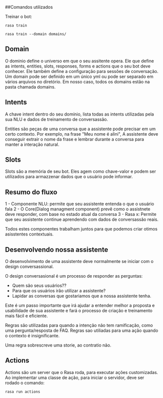 ##Comandos utilizados
 
Treinar o bot:
~~~
rasa train

rasa train --domain domains/
~~~



## Domain

O dominio define o universo em que o seu assitente opera. Ele que define as intents, entities, slots, responses, forms e actions que o seu bot deve conhecer.
Ele também define a configuração para sessões de conversação.
Um domain pode ser definido em um único yml ou pode ser separado em vários arquivos no diretório. Em nosso caso, todos os domains estão na pasta chamada domains.

## Intents
A chave intent dentro do seu domínio, lista todas as intents utilizadas pela sua NLU e dados de treinamento de conversassão.

Entities são peças de uma conversa que a assistente pode precisar em um certo contexto. Por exemplo, na frase "Meu nome é alini", 
A assistente deve conseguir extrair o nome da frase e lembrar durante a conversa para manter a interação natural.


## Slots
Slots são a memória de seu bot. Eles agem como chave-valor e podem ser utilizados para armazzenar dados que o usuário pode informar.

## Resumo do fluxo

1 - Componente NLU: permite que seu assistente entenda o que o usuário fala
2 - O Core(Dialog managment component) prevê como o assistnete deve responder, com base no estado atual da conversa 
3 - Rasa x: Permite que seu assistente continue aprendendo com dados de conversassão reais.

Todos estes componentes trabalham juntos para que podemos criar otimos asisstentes contextuais.


## Desenvolvendo nossa assistente

O desenvolvimento de uma assistente deve normalmente se iniciar com o design conversassional.

O design conversasional é um processo de responder as perguntas:
 - Quem são seus usuários??
 - Para que os usuários irão utilizar a assistente?
 - Lapidar as conversas que gostariamos que a nossa assistente tenha.
 
 Este é um passo importante que irá ajudar a entender melhor a proposta e usabilidade de sua assistente e fará o processo de criação e treinamento mais fácil e eficiente.
 
 
 Regras são utilizadas para quando a intenção não tem ramificação, como uma pergunta/resposta de FAQ.
 Regras sao utiliadas para uma ação quando o contexto é insignificante. 
 
 Uma regra sobrescreve uma storie, ao contratio não.
 
## Actions

Actions são um server que o Rasa roda, para executar ações customizadas.
Ao implementar uma classe de ação, para iniciar o servidor, deve ser rodado o comando:
~~~
rasa run actions
~~~
